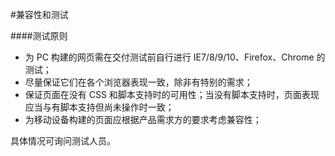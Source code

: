 #兼容性和测试

####测试原则

* 为 PC 构建的网页需在交付测试前自行进行 IE7/8/9/10、Firefox、Chrome 的测试； 
* 尽量保证它们在各个浏览器表现一致，除非有特别的需求； 
* 保证页面在没有 CSS 和脚本支持时的可用性；当没有脚本支持时，页面表现应当与有脚本支持但尚未操作时一致； 
* 为移动设备构建的页面应根据产品需求方的要求考虑兼容性； 

具体情况可询问测试人员。
 